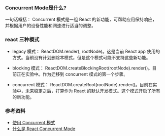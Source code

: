 ### Concurrent Mode是什么?

一句话概括：
Concurrent 模式是一组 React 的新功能，可帮助应用保持响应，并根据用户的设备性能和网速进行适当的调整。


### react 三种模式

* legacy 模式： 
ReactDOM.render(<App />, rootNode)。这是当前 React app 使用的方式。当前没有计划删除本模式，但是这个模式可能不支持这些新功能。

* blocking 模式： 
ReactDOM.createBlockingRoot(rootNode).render(<App />)。目前正在实验中。作为迁移到 concurrent 模式的第一个步骤。

* concurrent 模式： 
ReactDOM.createRoot(rootNode).render(<App />)。目前在实验中，未来稳定之后，打算作为 React 的默认开发模式。这个模式开启了所有的新功能。


### 参考资料

* [使用 Concurrent 模式](https://zh-hans.reactjs.org/docs/concurrent-mode-adoption.html)
* [什么是 React Concurrent Mode](https://www.teqng.com/2021/11/10/%E4%BB%80%E4%B9%88%E6%98%AF-react-concurrent-mode%EF%BC%9F%E3%80%90react%E6%9E%B6%E6%9E%84%E7%9A%84%E5%89%8D%E4%B8%96%E4%BB%8A%E7%94%9F%EF%BC%81%EF%BC%81%EF%BC%81%E3%80%91/)